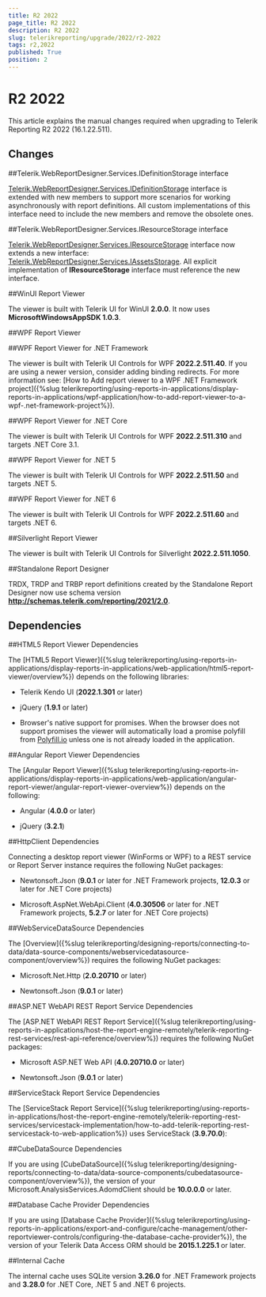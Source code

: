 ```yaml
---
title: R2 2022
page_title: R2 2022 
description: R2 2022
slug: telerikreporting/upgrade/2022/r2-2022
tags: r2,2022
published: True
position: 2
---
```


# R2 2022

This article explains the manual changes required when upgrading to Telerik Reporting R2 2022 (16.1.22.511).

## Changes

##Telerik.WebReportDesigner.Services.IDefinitionStorage interface

[Telerik.WebReportDesigner.Services.IDefinitionStorage](/reporting/api/Telerik.WebReportDesigner.Services.IDefinitionStorage) interface is extended with new members to support more scenarios for working asynchronously with report definitions. All custom implementations of this interface need to include the new members and remove the obsolete ones.

##Telerik.WebReportDesigner.Services.IResourceStorage interface

[Telerik.WebReportDesigner.Services.IResourceStorage](/reporting/api/Telerik.WebReportDesigner.Services.IResourceStorage) interface now extends a new interface: [Telerik.WebReportDesigner.Services.IAssetsStorage](/reporting/api/Telerik.WebReportDesigner.Services.IAssetsStorage). All explicit implementation of __IResourceStorage__ interface must reference the new interface.

##WinUI Report Viewer

The viewer is built with Telerik UI for WinUI __2.0.0__. It now uses __MicrosoftWindowsAppSDK 1.0.3__.

##WPF Report Viewer

##WPF Report Viewer for .NET Framework

The viewer is built with Telerik UI Controls for WPF __2022.2.511.40__. If you are using a newer version, consider adding binding redirects. For more information see: [How to Add report viewer to a WPF .NET Framework project]({%slug telerikreporting/using-reports-in-applications/display-reports-in-applications/wpf-application/how-to-add-report-viewer-to-a-wpf-.net-framework-project%}).

##WPF Report Viewer for .NET Core

The viewer is built with Telerik UI Controls for WPF __2022.2.511.310__ and targets .NET Core 3.1. 

##WPF Report Viewer for .NET 5

The viewer is built with Telerik UI Controls for WPF __2022.2.511.50__ and targets .NET 5. 

##WPF Report Viewer for .NET 6

The viewer is built with Telerik UI Controls for WPF __2022.2.511.60__ and targets .NET 6. 

##Silverlight Report Viewer

The viewer is built with Telerik UI Controls for Silverlight __2022.2.511.1050__. 

##Standalone Report Designer

TRDX, TRDP and TRBP report definitions created by the Standalone Report Designer now use schema version __http://schemas.telerik.com/reporting/2021/2.0__. 

## Dependencies

##HTML5 Report Viewer Dependencies

The [HTML5 Report Viewer]({%slug telerikreporting/using-reports-in-applications/display-reports-in-applications/web-application/html5-report-viewer/overview%}) depends on the following libraries: 

* Telerik Kendo UI (__2022.1.301__ or later) 

* jQuery (__1.9.1__ or later) 

* Browser's native support for promises. When the browser does not support promises the viewer will automatically load a promise polyfill from  [Polyfill.io](https://polyfill.io)  unless one is not already loaded in the application. 

##Angular Report Viewer Dependencies

The [Angular Report Viewer]({%slug telerikreporting/using-reports-in-applications/display-reports-in-applications/web-application/angular-report-viewer/angular-report-viewer-overview%}) depends on the following: 

* Angular (__4.0.0__ or later) 

* jQuery (__3.2.1__) 

##HttpClient Dependencies

Connecting a desktop report viewer (WinForms or WPF) to a REST service or Report Server instance requires the following NuGet packages: 

* Newtonsoft.Json (__9.0.1__ or later for .NET Framework projects, __12.0.3__ or later for .NET Core projects) 

* Microsoft.AspNet.WebApi.Client (__4.0.30506__ or later for .NET Framework projects, __5.2.7__ or later for .NET Core projects) 

##WebServiceDataSource Dependencies

The [Overview]({%slug telerikreporting/designing-reports/connecting-to-data/data-source-components/webservicedatasource-component/overview%}) requires the following NuGet packages: 

* Microsoft.Net.Http (__2.0.20710__ or later) 

* Newtonsoft.Json (__9.0.1__ or later) 

##ASP.NET WebAPI REST Report Service Dependencies

The [ASP.NET WebAPI REST Report Service]({%slug telerikreporting/using-reports-in-applications/host-the-report-engine-remotely/telerik-reporting-rest-services/rest-api-reference/overview%}) requires the following NuGet packages: 

* Microsoft ASP.NET Web API (__4.0.20710.0__ or later) 

* Newtonsoft.Json (__9.0.1__ or later) 

##ServiceStack Report Service Dependencies

The [ServiceStack Report Service]({%slug telerikreporting/using-reports-in-applications/host-the-report-engine-remotely/telerik-reporting-rest-services/servicestack-implementation/how-to-add-telerik-reporting-rest-servicestack-to-web-application%}) uses ServiceStack (__3.9.70.0__): 

##CubeDataSource Dependencies

If you are using [CubeDataSource]({%slug telerikreporting/designing-reports/connecting-to-data/data-source-components/cubedatasource-component/overview%}), the version of your Microsoft.AnalysisServices.AdomdClient should be __10.0.0.0__ or later. 

##Database Cache Provider Dependencies

If you are using [Database Cache Provider]({%slug telerikreporting/using-reports-in-applications/export-and-configure/cache-management/other-reportviewer-controls/configuring-the-database-cache-provider%}), the version of your Telerik Data Access ORM should be __2015.1.225.1__ or later. 

##Internal Cache

The internal cache uses SQLite version __3.26.0__ for .NET Framework projects and __3.28.0__ for .NET Core, .NET 5 and .NET 6 projects.
